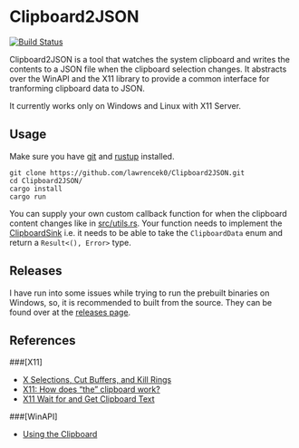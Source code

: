 # Clipboard2JSON 

[![Build Status](https://travis-ci.org/lawrencek0/Clipboard2JSON.svg?branch=master)](https://travis-ci.org/lawrencek0/Clipboard2JSON)

Clipboard2JSON is a tool that watches the system clipboard and writes the
contents to a JSON file when the clipboard selection changes. It abstracts
over the WinAPI and the X11 library to provide a common interface for tranforming
clipboard data to JSON.

It currently works only on Windows and Linux with X11 Server.

## Usage

Make sure you have [git](https://git-scm.com/) and [rustup](https://rustup.rs/)
installed.

```
git clone https://github.com/lawrencek0/Clipboard2JSON.git
cd Clipboard2JSON/
cargo install
cargo run
```

You can supply your own custom callback function for when the clipboard content
changes like in [src/utils.rs](https://github.com/lawrencek0/Clipboard2JSON/blob/master/src/utils.rs).
Your function needs to implement the [ClipboardSink](https://github.com/lawrencek0/Clipboard2JSON/blob/master/src/common.rs)
i.e. it needs to be able to take the `ClipboardData` enum and return a `Result<(), Error>`
type.

## Releases

I have run into some issues while trying to run the prebuilt binaries on Windows, so, it is recommended to built from the source. They can be found over at the [releases page](https://github.com/lawrencek0/Clipboard2JSON/releases/).

## References

###[X11]
* [X Selections, Cut Buffers, and Kill Rings](https://www.jwz.org/doc/x-cut-and-paste.html)
* [X11: How does “the” clipboard work?](https://www.uninformativ.de/blog/postings/2017-04-02/0/POySTING-en.html)
* [X11 Wait for and Get Clipboard Text](https://stackoverflow.com/questions/8755471/x11-wait-for-and-get-clipboard-text)

###[WinAPI]
* [Using the Clipboard](https://docs.microsoft.com/en-us/windows/desktop/dataxchg/using-the-clipboard)

